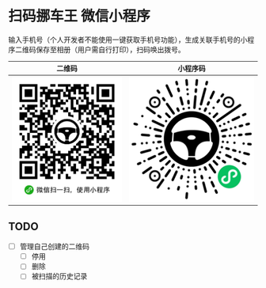 # 扫码挪车王 微信小程序

输入手机号（个人开发者不能使用一键获取手机号功能），生成关联手机号的小程序二维码保存至相册（用户需自行打印），扫码唤出拨号。

|二维码|小程序码|
|:---:|:---:|
|![二维码](qrcode.jpg)|![小程序码](wxcode.jpg)|

## TODO
- [ ] 管理自己创建的二维码
  - [ ] 停用
  - [ ] 删除
  - [ ] 被扫描的历史记录
